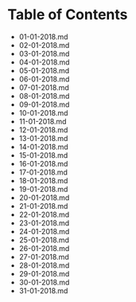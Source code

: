 # Table of Contents

- 01-01-2018.md
- 02-01-2018.md
- 03-01-2018.md
- 04-01-2018.md
- 05-01-2018.md
- 06-01-2018.md
- 07-01-2018.md
- 08-01-2018.md
- 09-01-2018.md
- 10-01-2018.md
- 11-01-2018.md
- 12-01-2018.md
- 13-01-2018.md
- 14-01-2018.md
- 15-01-2018.md
- 16-01-2018.md
- 17-01-2018.md
- 18-01-2018.md
- 19-01-2018.md
- 20-01-2018.md
- 21-01-2018.md
- 22-01-2018.md
- 23-01-2018.md
- 24-01-2018.md
- 25-01-2018.md
- 26-01-2018.md
- 27-01-2018.md
- 28-01-2018.md
- 29-01-2018.md
- 30-01-2018.md
- 31-01-2018.md